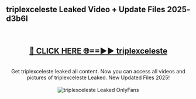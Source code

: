 <h2>triplexceleste Leaked Video + Update Files 2025- d3b6l</h2>
<br>
<div align="center">
<h2><a href="https://libra.edu.pl?triplexceleste" rel="nofollow">🔴 CLICK HERE 🌐==►► triplexceleste</a></h2>
<br>
Get triplexceleste leaked all content. Now you can access all videos and pictures of triplexceleste Leaked. New Updated Files 2025!
<br>
<br>
<a href="https://libra.edu.pl?triplexceleste" rel="nofollow" data-target="animated-image.originalLink"><img src="https://i.ibb.co.com/WyWwxjT/player-gif2.gif" alt="triplexceleste Leaked OnlyFans" style="max-width: 100%; display: inline-block;" data-target="animated-image.originalImage"></a>
</div>
<br>